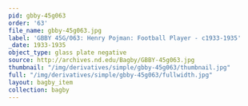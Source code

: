 ```yaml
---
pid: gbby-45g063
order: '63'
file_name: gbby-45g063.jpg
label: 'GBBY 45G/063: Henry Pojman: Football Player - c1933-1935'
_date: 1933-1935
object_type: glass plate negative
source: http://archives.nd.edu/Bagby/GBBY-45g063.jpg
thumbnail: "/img/derivatives/simple/gbby-45g063/thumbnail.jpg"
full: "/img/derivatives/simple/gbby-45g063/fullwidth.jpg"
layout: bagby_item
collection: bagby
---
```

